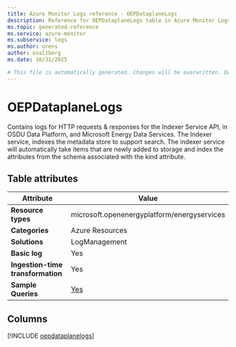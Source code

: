 ```yaml
---
title: Azure Monitor Logs reference - OEPDataplaneLogs
description: Reference for OEPDataplaneLogs table in Azure Monitor Logs.
ms.topic: generated-reference
ms.service: azure-monitor
ms.subservice: logs
ms.author: orens
author: osalzberg
ms.date: 10/31/2025

# This file is automatically generated. Changes will be overwritten. Do not change this file directly.
---
```


# OEPDataplaneLogs

Contains logs for HTTP requests & responses for the Indexer Service API, in OSDU Data Platform, and Microsoft Energy Data Services. The Indexer service, indexes the metadata store to support search. The indexer service will automatically take items that are newly added to storage and index the attributes from the schema associated with the kind attribute.


## Table attributes

|Attribute|Value|
|---|---|
|**Resource types**|microsoft.openenergyplatform/energyservices|
|**Categories**|Azure Resources|
|**Solutions**| LogManagement|
|**Basic log**|Yes|
|**Ingestion-time transformation**|Yes|
|**Sample Queries**|[Yes](/azure/azure-monitor/reference/queries/oepdataplanelogs)|



## Columns
  
[!INCLUDE [oepdataplanelogs](~/reusable-content/ce-skilling/azure/includes/azure-monitor/reference/tables/oepdataplanelogs-include.md)]
